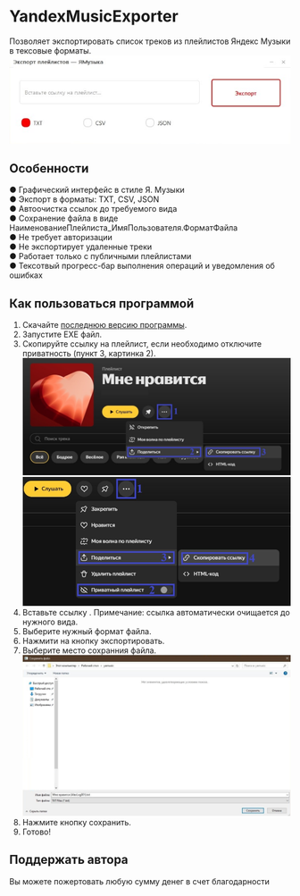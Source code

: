 # YandexMusicExporter
Позволяет экспортировать список треков из плейлистов Яндекс Музыки  в тексовые форматы.
![Logotype](./docs/Screenshot_1.jpg)

## Особенности
● Графический интерфейс в стиле Я. Музыки  
● Экспорт в форматы: TXT, CSV, JSON  
● Автоочистка ссылок до требуемого вида  
● Сохранение файла в виде НаименованиеПлейлиста_ИмяПользователя.ФорматФайла    
● Не требует авторизации  
● Не экспортирует удаленные треки  
● Работает только с публичными плейлистами  
● Тексотвый прогресс-бар выполнения операций и уведомления об ошибках  

## Как пользоваться программой
1. Скачайте <a href="https://github.com/AlexLog001/YandexMusicExporter/releases">последнюю версию программы</a>.
2. Запустите EXE файл.
3. Скопируйте ссылку на плейлист, если необходимо отключите приватность (пункт 3, картинка 2).
![Logotype](./docs/manual_1.jpg)
![Logotype](./docs/manual_2.jpg)
5. Вставьте ссылку .
Примечание: ссылка автоматически очищается до нужного вида.
6. Выберите нужный формат файла.
7. Нажмити на кнопку экспортировать.
8. Выберите место сохранния файла.
![Logotype](./docs/manual_3.jpg)
9. Нажмите кнопку сохранить.
10. Готово!

## Поддержать автора
Вы можете пожертовать любую сумму денег в счет благодарности
